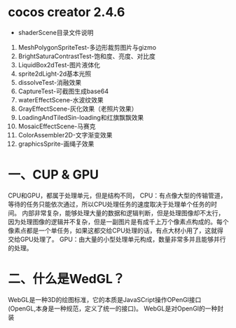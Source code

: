 # cocos creator 2.4.6
  - shaderScene目录文件说明
  1. MeshPolygonSpriteTest-多边形裁剪图片与gizmo
  2. BrightSaturaContrastTest-饱和度、亮度、对比度
  3. LiquidBox2dTest-图片液体化
  4. sprite2dLight-2d基本光照
  5. dissolveTest-消融效果
  6. CaptureTest-可截图生成base64
  7. waterEffectScene-水波纹效果
  8. GrayEffectScene-灰化效果（老照片效果）
  9. LoadingAndTiledSin-loading和红旗飘飘效果
  10. MosaicEffectScene-马赛克
  11. ColorAssembler2D-文字渐变效果
  12. graphicsSprite-画绳子效果

# 一、CUP & GPU
CPU和GPU，都属于处理单元，但是结构不同，
CPU：有点像大型的传输管道，等待的任务只能依次通过，所以CPU处理任务的速度取决于处理单个任务的时间。 内部非常复杂，能够处理大量的数据和逻辑判断，但是处理图像却不太行，因为处理图像的逻辑并不复杂，但是一副图片是有成千上万个像素点构成的。每个像素点都是一个单任务，如果这都交给CPU处理的话，有点大材小用了，这就得交给GPU处理了。
GPU：由大量的小型处理单元构成，数量非常多并且能够并行的处理。
# 二、什么是WedGL？
 WebGL是一种3D的绘图标准，它的本质是JavaSCript操作OPenGl接口(OpenGL,本身是一种规范，定义了统一的接口)。
 WebGL是对OpenGl的一种封装